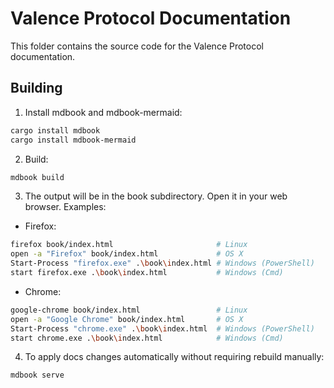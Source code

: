 # Valence Protocol Documentation

This folder contains the source code for the Valence Protocol documentation.

## Building

1. Install mdbook and mdbook-mermaid:

```bash
cargo install mdbook
cargo install mdbook-mermaid
```

2. Build:

```bash
mdbook build
```

3. The output will be in the book subdirectory. Open it in your web browser. Examples:

- Firefox:

```bash
firefox book/index.html                       # Linux
open -a "Firefox" book/index.html             # OS X
Start-Process "firefox.exe" .\book\index.html # Windows (PowerShell)
start firefox.exe .\book\index.html           # Windows (Cmd)
```

- Chrome:

```bash
google-chrome book/index.html                 # Linux
open -a "Google Chrome" book/index.html       # OS X
Start-Process "chrome.exe" .\book\index.html  # Windows (PowerShell)
start chrome.exe .\book\index.html            # Windows (Cmd)
```

4. To apply docs changes automatically without requiring rebuild manually:

```bash
mdbook serve
```
